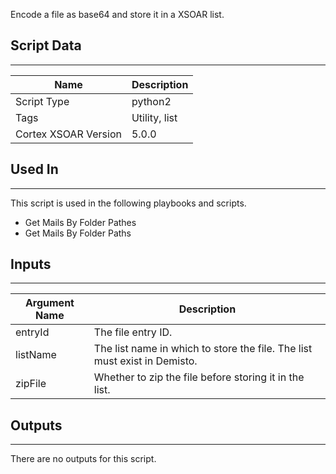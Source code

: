 Encode a file as base64 and store it in a XSOAR list.


## Script Data

---

| **Name** | **Description** |
| --- | --- |
| Script Type | python2 |
| Tags | Utility, list |
| Cortex XSOAR Version | 5.0.0 |

## Used In

---
This script is used in the following playbooks and scripts.

* Get Mails By Folder Pathes
* Get Mails By Folder Paths

## Inputs

---

| **Argument Name** | **Description** |
| --- | --- |
| entryId | The file entry ID. |
| listName | The list name in which to store the file. The list must exist in Demisto. |
| zipFile | Whether to zip the file before storing it in the list. |

## Outputs

---
There are no outputs for this script.
